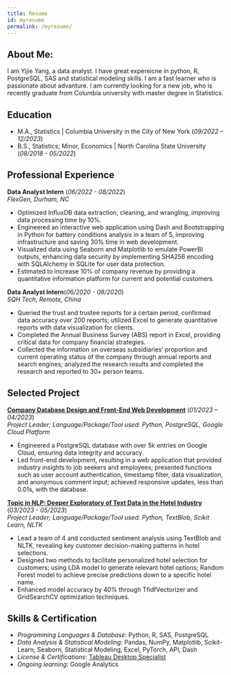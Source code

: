 ```yaml
---
title: Resume
id: myresume
permalink: /myresume/
---
```


## About Me:
I am Yijie Yang, a data analyst. I have great expereicne in python, R, PostgreSQL, SAS and statistical modeling skills. I am a fast learner who is passionate about advanture. I am currently looking for a new job, who is recently graduate from Columbia university with master degree in Statistics.

## Education
- M.A., Statistics | Columbia University in the City of New York (_09/2022 – 12/2023_) 
- B.S., Statistics; Minor, Economics | North Carolina State University (_08/2018 - 05/2022_)

## Professional Experience 
**Data Analyst Intern** (_06/2022 - 08/2022_)   
*FlexGen, Durham, NC*

- Optimized InfluxDB data extraction, cleaning, and wrangling, improving data processing time by 10%.
- Engineered an interactive web application using Dash and Bootstrapping in Python for battery conditions analysis in a team of 5, improving infrastructure and saving 30% time in web development.
- Visualized data using Seaborn and Matplotlib to emulate PowerBI outputs, enhancing data security by implementing SHA256 encoding with SQLAlchemy in SQLite for user data protection.
- Estimated to increase 10% of company revenue by providing a quantitative information platform for current and potential customers.


**Data Analyst Intern**(_06/2020 - 08/2020_)  
*SQH Tech, Remote, China*

- Queried the trust and trustee reports for a certain period, confirmed data accuracy over 200 reports; utilized Excel to generate quantitative reports with data visualization for clients.
- Completed the Annual Business Survey (ABS) report in Excel, providing critical data for company financial strategies.
- Collected the information on overseas subsidiaries’ proportion and current operating status of the company through annual reports and search engines; analyzed the research results and completed the research and reported to 30+ person teams.

## Selected Project
**[Company Database Design and Front-End Web Development](https://github.com/wowNorth0516/w4111-proj1)**
(_01/2023 – 04/2023_)     
*Project Leader; Language/Package/Tool used: Python, PostgreSQL, Google Cloud Platform*
-	Engineered a PostgreSQL database with over 5k entries on Google Cloud, ensuring data integrity and accuracy.
-	Led front-end development, resulting in a web application that provided industry insights to job seekers and employees; presented functions such as user account authentication, timestamp filter, data visualization, and anonymous comment input; achieved responsive updates, less than 0.01s, with the database.

**[Topic in NLP: Deeper Exploratory of Text Data in the Hotel Industry](https://docs.google.com/presentation/d/1biqIb0QbGwsKtpsmcakE0LAmIj5108ToGKEETWxrVUk/edit?usp=sharing)** (_03/2023 - 05/2023_)   
*Project Leader; Language/Package/Tool used: Python, TextBlob, Scikit Learn, NLTK* 
-	Lead a team of 4 and conducted sentiment analysis using TextBlob and NLTK, revealing key customer decision-making patterns in hotel selections.
-	Designed two methods to facilitate personalized hotel selection for customers; using LDA model to generate relevant hotel options; Random Forest model to achieve precise predictions down to a specific hotel name. 
-	Enhanced model accuracy by 40% through TfidfVectorizer and GridSearchCV optimization techniques. 

## Skills & Certification
-	_Programming Languages & Database_: Python, R, SAS, PostgreSQL
-	_Data Analysis & Statistical Modeling_: Pandas, NumPy, Matplotlib, Scikit-Learn, Seaborn, Statistical Modeling, Excel, PyTorch, API, Dash
-	_License & Certifications_: [Tableau Desktop Specialist](https://www.credly.com/badges/47772b8d-3ada-495c-a340-bc24dfe51685/public_url)
-	_Ongoing learning_: Google Analytics
